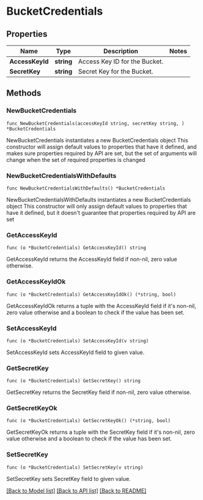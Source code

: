 # BucketCredentials

## Properties

Name | Type | Description | Notes
------------ | ------------- | ------------- | -------------
**AccessKeyId** | **string** | Access Key ID for the Bucket. | 
**SecretKey** | **string** | Secret Key for the Bucket. | 

## Methods

### NewBucketCredentials

`func NewBucketCredentials(accessKeyId string, secretKey string, ) *BucketCredentials`

NewBucketCredentials instantiates a new BucketCredentials object
This constructor will assign default values to properties that have it defined,
and makes sure properties required by API are set, but the set of arguments
will change when the set of required properties is changed

### NewBucketCredentialsWithDefaults

`func NewBucketCredentialsWithDefaults() *BucketCredentials`

NewBucketCredentialsWithDefaults instantiates a new BucketCredentials object
This constructor will only assign default values to properties that have it defined,
but it doesn't guarantee that properties required by API are set

### GetAccessKeyId

`func (o *BucketCredentials) GetAccessKeyId() string`

GetAccessKeyId returns the AccessKeyId field if non-nil, zero value otherwise.

### GetAccessKeyIdOk

`func (o *BucketCredentials) GetAccessKeyIdOk() (*string, bool)`

GetAccessKeyIdOk returns a tuple with the AccessKeyId field if it's non-nil, zero value otherwise
and a boolean to check if the value has been set.

### SetAccessKeyId

`func (o *BucketCredentials) SetAccessKeyId(v string)`

SetAccessKeyId sets AccessKeyId field to given value.


### GetSecretKey

`func (o *BucketCredentials) GetSecretKey() string`

GetSecretKey returns the SecretKey field if non-nil, zero value otherwise.

### GetSecretKeyOk

`func (o *BucketCredentials) GetSecretKeyOk() (*string, bool)`

GetSecretKeyOk returns a tuple with the SecretKey field if it's non-nil, zero value otherwise
and a boolean to check if the value has been set.

### SetSecretKey

`func (o *BucketCredentials) SetSecretKey(v string)`

SetSecretKey sets SecretKey field to given value.



[[Back to Model list]](../README.md#documentation-for-models) [[Back to API list]](../README.md#documentation-for-api-endpoints) [[Back to README]](../README.md)


